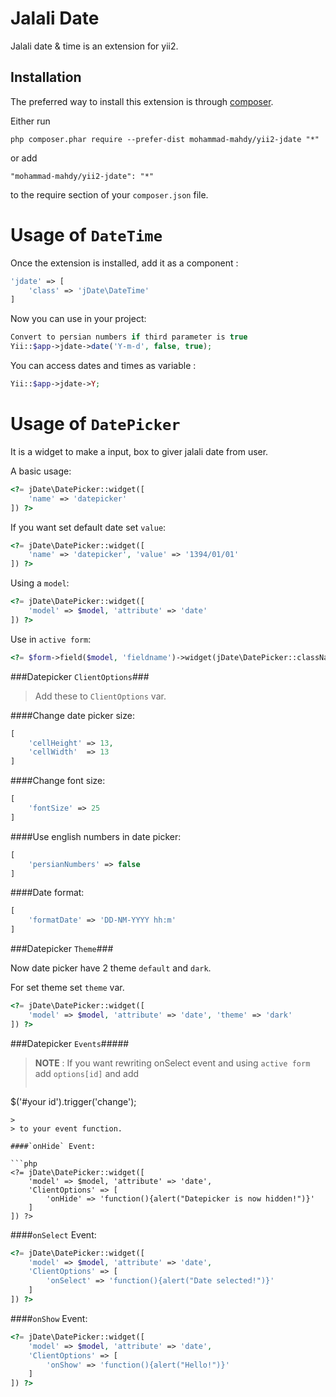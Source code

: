 Jalali Date
===========
Jalali date & time is an extension for yii2.

Installation
------------

The preferred way to install this extension is through [composer](http://getcomposer.org/download/).

Either run

```
php composer.phar require --prefer-dist mohammad-mahdy/yii2-jdate "*"
```

or add

```
"mohammad-mahdy/yii2-jdate": "*"
```

to the require section of your `composer.json` file.


Usage of `DateTime`
===================

Once the extension is installed, add it as a component  :

```php
'jdate' => [
	'class' => 'jDate\DateTime'
]
```

Now you can use in your project:

```php
Convert to persian numbers if third parameter is true
Yii::$app->jdate->date('Y-m-d', false, true);
```

You can access dates and times as variable :

```php
Yii::$app->jdate->Y;
```

Usage of `DatePicker`
=====================

It is a widget to make a input, box to giver jalali date from user.

A basic usage:

```php
<?= jDate\DatePicker::widget([
	'name' => 'datepicker'
]) ?>
```

If you want set default date set `value`:

```php
<?= jDate\DatePicker::widget([
	'name' => 'datepicker', 'value' => '1394/01/01'
]) ?>
```

Using a `model`:

```php
<?= jDate\DatePicker::widget([
	'model' => $model, 'attribute' => 'date'
]) ?>
```

Use in `active form`:

```php
<?= $form->field($model, 'fieldname')->widget(jDate\DatePicker::className()) ?>
```

###Datepicker `ClientOptions`###

> Add these to `ClientOptions` var.

####Change date picker size:

```php
[
	'cellHeight' => 13,
	'cellWidth'  => 13
]
```

####Change font size:

```php
[
	'fontSize' => 25
]
```

####Use english numbers in date picker:

```php
[
	'persianNumbers' => false
]
```

####Date format:

```php
[
	'formatDate' => 'DD-NM-YYYY hh:m'
]
```

###Datepicker `Theme`###

Now date picker have 2 theme `default` and `dark`.

For set theme set `theme` var.

```php
<?= jDate\DatePicker::widget([
	'model' => $model, 'attribute' => 'date', 'theme' => 'dark'
]) ?>
```

###Datepicker `Events`#####

> **NOTE** : If you want rewriting onSelect event and using `active form` add `options[id]` and add 
> 
> ```javascript
$('#your id').trigger('change');
```
> 
> to your event function.

####`onHide` Event:

```php
<?= jDate\DatePicker::widget([
	'model' => $model, 'attribute' => 'date',
	'ClientOptions' => [
		'onHide' => 'function(){alert("Datepicker is now hidden!")}'
	]
]) ?>
```
####`onSelect` Event:

```php
<?= jDate\DatePicker::widget([
	'model' => $model, 'attribute' => 'date',
	'ClientOptions' => [
		'onSelect' => 'function(){alert("Date selected!")}'
	]
]) ?>
```

####`onShow` Event:

```php
<?= jDate\DatePicker::widget([
	'model' => $model, 'attribute' => 'date',
	'ClientOptions' => [
		'onShow' => 'function(){alert("Hello!")}'
	]
]) ?>
```
